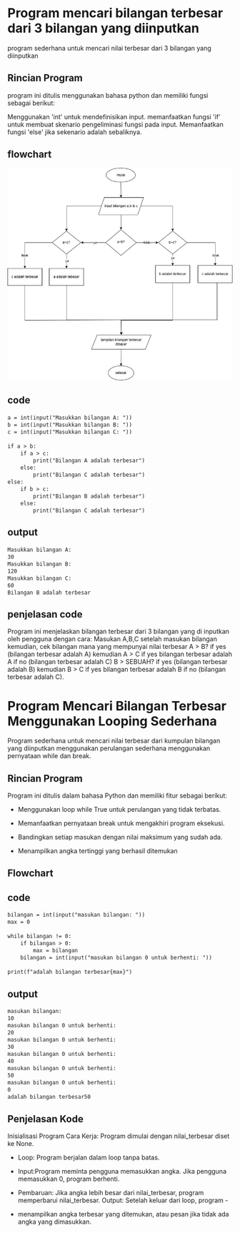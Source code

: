 # Program mencari bilangan terbesar dari 3 bilangan yang diinputkan
program sederhana untuk mencari nilai terbesar dari 3 bilangan yang diinputkan
## Rincian Program
program ini ditulis menggunakan bahasa python dan memiliki fungsi sebagai berikut:

Menggunakan 'int' untuk mendefinisikan input. memanfaatkan fungsi 'if' untuk membuat skenario pengeliminasi fungsi pada input.
Memanfaatkan fungsi 'else' jika sekenario adalah sebaliknya.

## flowchart
![flowchart](bilanganterbesar.jpg)

## code
````
a = int(input("Masukkan bilangan A: "))
b = int(input("Masukkan bilangan B: "))
c = int(input("Masukkan bilangan C: "))

if a > b:
    if a > c:
        print("Bilangan A adalah terbesar")
    else:
        print("Bilangan C adalah terbesar")
else:
    if b > c:
        print("Bilangan B adalah terbesar")
    else:
        print("Bilangan C adalah terbesar")
````
## output
````
Masukkan bilangan A: 
30
Masukkan bilangan B: 
120
Masukkan bilangan C: 
60
Bilangan B adalah terbesar
````
## penjelasan code
Program ini menjelaskan bilangan terbesar dari 3 bilangan yang di inputkan oleh pengguna dengan cara:
Masukan A,B,C setelah masukan bilangan kemudian, cek bilangan mana yang mempunyai nilai terbesar
A > B? if yes (bilangan terbesar adalah A) kemudian A > C if yes bilangan terbesar adalah A if no (bilangan terbesar adalah C)
B > SEBUAH? if yes (bilangan terbesar adalah B) kemudian B > C if yes bilangan terbesar adalah B if no (bilangan terbesar adalah C).

# Program Mencari Bilangan Terbesar Menggunakan Looping Sederhana
Program sederhana untuk mencari nilai terbesar dari kumpulan bilangan yang diinputkan menggunakan perulangan sederhana menggunakan pernyataan while dan break.

## Rincian Program

Program ini ditulis dalam bahasa Python dan memiliki fitur sebagai berikut:

- Menggunakan loop while True untuk perulangan yang tidak terbatas.

- Memanfaatkan pernyataan break untuk mengakhiri program eksekusi.

- Bandingkan setiap masukan dengan nilai maksimum yang sudah ada.

- Menampilkan angka tertinggi yang berhasil ditemukan

## Flowchart

## code
````
bilangan = int(input("masukan bilangan: "))
max = 0

while bilangan != 0:
    if bilangan > 0:
        max = bilangan
    bilangan = int(input("masukan bilangan 0 untuk berhenti: "))
    
print(f"adalah bilangan terbesar{max}")
````
## output
````
masukan bilangan: 
10
masukan bilangan 0 untuk berhenti: 
20
masukan bilangan 0 untuk berhenti: 
30
masukan bilangan 0 untuk berhenti: 
40
masukan bilangan 0 untuk berhenti: 
50
masukan bilangan 0 untuk berhenti: 
0
adalah bilangan terbesar50
````
## Penjelasan Kode

Inisialisasi Program Cara Kerja: Program dimulai dengan nilai_terbesar diset ke None.

- Loop: Program berjalan dalam loop tanpa batas.

- Input:Program meminta pengguna memasukkan angka. Jika pengguna memasukkan 0, program berhenti.

- Pembaruan: Jika angka lebih besar dari nilai_terbesar, program memperbarui nilai_terbesar. Output: Setelah keluar dari loop, program -

- menampilkan angka terbesar yang ditemukan, atau pesan jika tidak ada angka yang dimasukkan.
